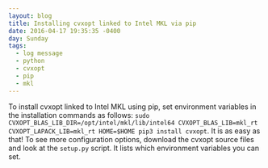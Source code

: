 ```yaml
---
layout: blog
title: Installing cvxopt linked to Intel MKL via pip
date: 2016-04-17 19:35:35 -0400
day: Sunday
tags:
  - log message
  - python
  - cvxopt
  - pip
  - mkl
---
```


To install cvxopt linked to Intel MKL using pip, set environment variables in the installation commands as follows: `sudo CVXOPT_BLAS_LIB_DIR=/opt/intel/mkl/lib/intel64 CVXOPT_BLAS_LIB=mkl_rt CVXOPT_LAPACK_LIB=mkl_rt HOME=$HOME pip3 install cvxopt`. It is as easy as that! To see more configuration options, download the cvxopt source files and look at the `setup.py` script. It lists which environment variables you can set. 
